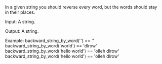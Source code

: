  In a given string you should reverse every word, but the words should stay in their places.

Input: A string.

Output: A string.

Example:
backward_string_by_word('') == ''
backward_string_by_word('world') == 'dlrow'
backward_string_by_word('hello world') == 'olleh dlrow'
backward_string_by_word('hello   world') == 'olleh   dlrow'
